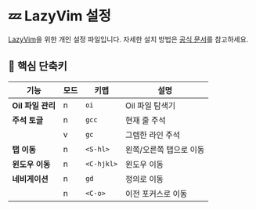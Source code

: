 # 💤 LazyVim 설정

[LazyVim](https://github.com/LazyVim/LazyVim)을 위한 개인 설정 파일입니다.
자세한 설치 방법은 [공식 문서](https://lazyvim.github.io/installation)를 참고하세요.

## 🎯 핵심 단축키

| 기능 | 모드 |  키맵 | 설명 |
|------|------|------|------|
| **Oil 파일 관리** | n | `oi` | Oil 파일 탐색기 |
| **주석 토글** | n |`gcc` | 현재 줄 주석 |
|  | v |`gc` | 그렙한 라인 주석  |
| **탭 이동** | n | `<S-hl>` | 왼쪽/오른쪽 탭으로 이동 |
| **윈도우 이동** | n | `<C-hjkl>` | 윈도우 이동 |
| **네비게이션** | n | `gd` | 정의로 이동 |
|  | n | `<C-o>` | 이전 포커스로 이동 |
